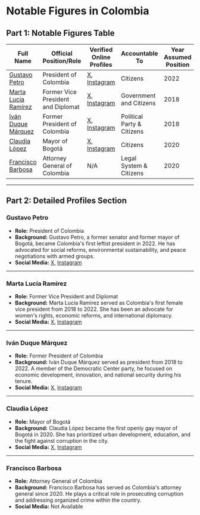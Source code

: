# Notable Figures in Colombia

## Part 1: Notable Figures Table

| Full Name                                    | Official Position/Role                | Verified Online Profiles                                      | Accountable To             | Year Assumed Position |
|---------------------------------------------|---------------------------------------|----------------------------------------------------------------|----------------------------|-----------------------|
| [Gustavo Petro](#gustavo-petro)             | President of Colombia                 | [X](https://x.com/gustavopetro), [Instagram](https://instagram.com/gustavopetro) | Citizens                   | 2022                  |
| [Marta Lucía Ramírez](#marta-lucía-ramírez) | Former Vice President and Diplomat    | [X](https://x.com/martaluciaramirez), [Instagram](https://instagram.com/martaluciaramirez) | Government and Citizens    | 2018                  |
| [Iván Duque Márquez](#iván-duque-márquez)   | Former President of Colombia          | [X](https://x.com/ivanduque), [Instagram](https://instagram.com/ivanduquemarquez) | Political Party & Citizens | 2018                  |
| [Claudia López](#claudia-lópez)             | Mayor of Bogotá                       | [X](https://x.com/claudialopez), [Instagram](https://instagram.com/claudialopezh) | Citizens                   | 2020                  |
| [Francisco Barbosa](#francisco-barbosa)     | Attorney General of Colombia          | N/A                                                          | Legal System & Citizens    | 2020                  |

---

## Part 2: Detailed Profiles Section

### Gustavo Petro
- **Role:** President of Colombia  
- **Background:** Gustavo Petro, a former senator and former mayor of Bogotá, became Colombia's first leftist president in 2022. He has advocated for social reforms, environmental sustainability, and peace negotiations with armed groups.  
- **Social Media:** [X](https://x.com/gustavopetro), [Instagram](https://instagram.com/gustavopetro)

---

### Marta Lucía Ramírez
- **Role:** Former Vice President and Diplomat  
- **Background:** Marta Lucía Ramírez served as Colombia's first female vice president from 2018 to 2022. She has been an advocate for women's rights, economic reforms, and international diplomacy.  
- **Social Media:** [X](https://x.com/martaluciaramirez), [Instagram](https://instagram.com/martaluciaramirez)

---

### Iván Duque Márquez
- **Role:** Former President of Colombia  
- **Background:** Iván Duque Márquez served as president from 2018 to 2022. A member of the Democratic Center party, he focused on economic development, innovation, and national security during his tenure.  
- **Social Media:** [X](https://x.com/ivanduque), [Instagram](https://instagram.com/ivanduquemarquez)

---

### Claudia López
- **Role:** Mayor of Bogotá  
- **Background:** Claudia López became the first openly gay mayor of Bogotá in 2020. She has prioritized urban development, education, and the fight against corruption in the city.  
- **Social Media:** [X](https://x.com/claudialopez), [Instagram](https://instagram.com/claudialopezh)

---

### Francisco Barbosa
- **Role:** Attorney General of Colombia  
- **Background:** Francisco Barbosa has served as Colombia's attorney general since 2020. He plays a critical role in prosecuting corruption and addressing organized crime within the country.  
- **Social Media:** Not Available  

